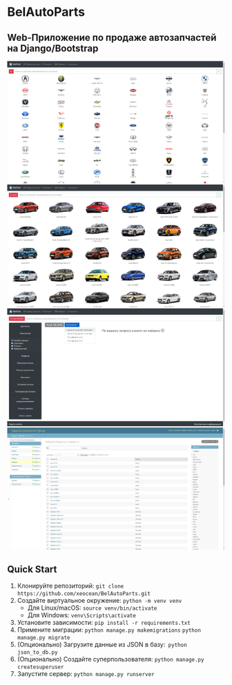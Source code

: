 # BelAutoParts

## Web-Приложение по продаже автозапчастей на Django/Bootstrap

![](screenshot/1.png)
![](screenshot/2.png)
![](screenshot/3.png)
![](screenshot/4.png)

## Quick Start
 
1. Клонируйте репозиторий: `git clone https://github.com/xeocean/BelAutoParts.git`
2. Создайте виртуальное окружение: `python -m venv venv`
   - Для Linux/macOS: `source venv/bin/activate`
   - Для Windows: `venv\Scripts\activate`
3. Установите зависимости: `pip install -r requirements.txt `
4. Примените миграции: `python manage.py makemigrations` `python manage.py migrate`
5. (Опционально) Загрузите данные из JSON в базу:` python json_to_db.py`
6. (Опционально) Создайте суперпользователя: `python manage.py createsuperuser`
7. Запустите сервер: `python manage.py runserver`
